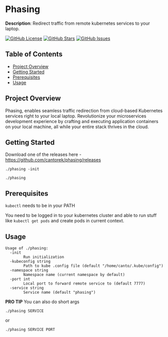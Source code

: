 # Phasing

**Description**: Redirect traffic from remote kubernetes services to your laptop.

[![GitHub License](https://img.shields.io/github/license/cantorek/phasing)](LICENSE)
[![GitHub Stars](https://img.shields.io/github/stars/cantorek/phasing)](https://github.com/cantorek/phasing/stargazers)
[![GitHub Issues](https://img.shields.io/github/issues/cantorek/phasing)](https://github.com/cantorek/phasing/issues)

## Table of Contents

- [Project Overview](#project-overview)
- [Getting Started](#getting-started)
- [Prerequisites](#prerequisites)
- [Usage](#usage)

## Project Overview

Phasing, enables seamless traffic redirection from cloud-based Kubernetes services right to your local laptop. Revolutionize your microservices development experience by crafting and executing application containers on your local machine, all while your entire stack thrives in the cloud.

## Getting Started

Download one of the releases here - https://github.com/cantorek/phasing/releases

`./phasing -init`

`./phasing`

## Prerequisites

`kubectl` needs to be in your PATH

You need to be logged in to your kubernetes cluster and able to run stuff like `kubectl get pods` and create pods in current context.

## Usage
```
Usage of ./phasing:
  -init
        Run initialization
  -kubeconfig string
        Path to kube .config file (default "/home/canto/.kube/config")
  -namespace string
        Namespace name (current namespace by default)
  -port int
        Local port to forward remote service to (default 7777)
  -service string
        Service name (default "phasing")

```

**PRO TIP**
You can also do short args
```
./phasing SERVICE
```
or
```
./phasing SERVICE PORT
```